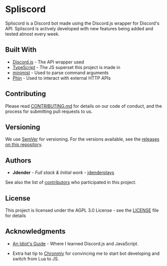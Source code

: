 # Spliscord
Spliscord is a Discord bot made using the Discord.js wrapper for Discord's API. Spliscord is actively developed with new features being added and tested almost every week.

## Built With

* [Discord.js](https://discord.js.org) - The API wrapper used
* [TypeScript](https://www.typescriptlang.org/) - The JS superset this project is made in
* [minimist](https://github.com/substack/minimist) - Used to parse command arguments
* [Phin](https://github.com/ethanent/phin) - Used to interact with external HTTP APIs

## Contributing

Please read [CONTRIBUTING.md](CONTRIBUTING.md) for details on our code of conduct, and the process for submitting pull requests to us.

## Versioning

We use [SemVer](http://semver.org/) for versioning. For the versions available, see the [releases on this repository](https://github.com/jdenderplays/Spliscord/releases). 

## Authors

* **Jdender** - *Full stack & Initial work* - [jdenderplays](https://github.com/jdenderplays)

See also the list of [contributors](https://github.com/jdenderplays/Spliscord/contributors) who participated in this project.

## License

This project is licensed under the AGPL 3.0 License - see the [LICENSE](LICENSE) file for details

## Acknowledgments

* [An Idiot's Guide](https://anidiots.guide/) - Where I learned Discord.js and JavaScript.

* Extra hat tip to [Chronmly](https://github.com/Chronomly) for convincing me to start bot developing and switch from Lua to JS.